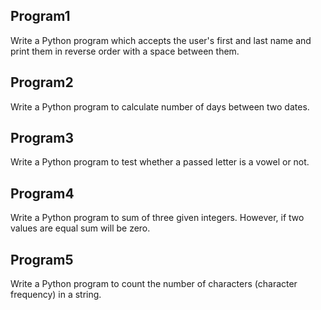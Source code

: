 <h2>Program1</h2>
   Write a Python program which accepts the
user's first and last name and print them in
reverse order with a space between them.

<h2>Program2</h2>
Write a Python program to calculate number of
days between two dates.

<h2>Program3</h2>
   Write a Python program to test whether a
passed letter is a vowel or not.

<h2>Program4</h2>
Write a Python program to sum of three given
integers. However, if two values are equal sum
will be zero.


<h2>Program5</h2>
Write a Python program to count the number of
characters (character frequency) in a string.   
